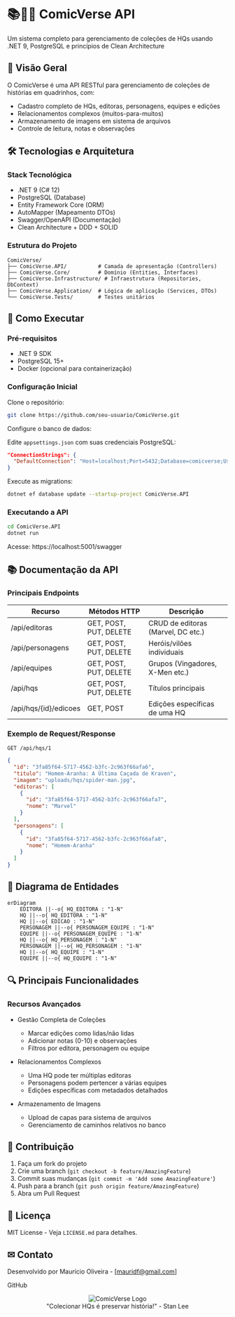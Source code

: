 # 📚🦸‍♂️ ComicVerse API

Um sistema completo para gerenciamento de coleções de HQs usando .NET 9, PostgreSQL e princípios de Clean Architecture

## 📌 Visão Geral

O ComicVerse é uma API RESTful para gerenciamento de coleções de histórias em quadrinhos, com:

- Cadastro completo de HQs, editoras, personagens, equipes e edições
- Relacionamentos complexos (muitos-para-muitos)
- Armazenamento de imagens em sistema de arquivos
- Controle de leitura, notas e observações

## 🛠 Tecnologias e Arquitetura

### Stack Tecnológica

- .NET 9 (C# 12)
- PostgreSQL (Database)
- Entity Framework Core (ORM)
- AutoMapper (Mapeamento DTOs)
- Swagger/OpenAPI (Documentação)
- Clean Architecture + DDD + SOLID

### Estrutura do Projeto

```
ComicVerse/
├── ComicVerse.API/          # Camada de apresentação (Controllers)
├── ComicVerse.Core/         # Domínio (Entities, Interfaces)
├── ComicVerse.Infrastructure/ # Infraestrutura (Repositories, DbContext)
├── ComicVerse.Application/  # Lógica de aplicação (Services, DTOs)
└── ComicVerse.Tests/        # Testes unitários
```

## 🚀 Como Executar

### Pré-requisitos

- .NET 9 SDK
- PostgreSQL 15+
- Docker (opcional para containerização)

### Configuração Inicial

Clone o repositório:

```bash
git clone https://github.com/seu-usuario/ComicVerse.git
```

Configure o banco de dados:

Edite `appsettings.json` com suas credenciais PostgreSQL:

```json
"ConnectionStrings": {
  "DefaultConnection": "Host=localhost;Port=5432;Database=comicverse;Username=postgres;Password=senha;"
}
```

Execute as migrations:

```bash
dotnet ef database update --startup-project ComicVerse.API
```

### Executando a API

```bash
cd ComicVerse.API
dotnet run
```

Acesse: https://localhost:5001/swagger

## 📚 Documentação da API

### Principais Endpoints

| Recurso              | Métodos HTTP        | Descrição                            |
|----------------------|---------------------|----------------------------------------|
| /api/editoras        | GET, POST, PUT, DELETE | CRUD de editoras (Marvel, DC etc.)     |
| /api/personagens     | GET, POST, PUT, DELETE | Heróis/vilões individuais              |
| /api/equipes         | GET, POST, PUT, DELETE | Grupos (Vingadores, X-Men etc.)        |
| /api/hqs             | GET, POST, PUT, DELETE | Títulos principais                     |
| /api/hqs/{id}/edicoes| GET, POST            | Edições específicas de uma HQ          |

### Exemplo de Request/Response

`GET /api/hqs/1`

```json
{
  "id": "3fa85f64-5717-4562-b3fc-2c963f66afa6",
  "titulo": "Homem-Aranha: A Última Caçada de Kraven",
  "imagem": "uploads/hqs/spider-man.jpg",
  "editoras": [
    {
      "id": "3fa85f64-5717-4562-b3fc-2c963f66afa7",
      "nome": "Marvel"
    }
  ],
  "personagens": [
    {
      "id": "3fa85f64-5717-4562-b3fc-2c963f66afa8",
      "nome": "Homem-Aranha"
    }
  ]
}
```

## 🧩 Diagrama de Entidades

```
erDiagram
    EDITORA ||--o{ HQ_EDITORA : "1-N"
    HQ ||--o{ HQ_EDITORA : "1-N"
    HQ ||--o{ EDICAO : "1-N"
    PERSONAGEM ||--o{ PERSONAGEM_EQUIPE : "1-N"
    EQUIPE ||--o{ PERSONAGEM_EQUIPE : "1-N"
    HQ ||--o{ HQ_PERSONAGEM : "1-N"
    PERSONAGEM ||--o{ HQ_PERSONAGEM : "1-N"
    HQ ||--o{ HQ_EQUIPE : "1-N"
    EQUIPE ||--o{ HQ_EQUIPE : "1-N"
```

## 🔍 Principais Funcionalidades

### Recursos Avançados

- Gestão Completa de Coleções
  - Marcar edições como lidas/não lidas
  - Adicionar notas (0-10) e observações
  - Filtros por editora, personagem ou equipe

- Relacionamentos Complexos
  - Uma HQ pode ter múltiplas editoras
  - Personagens podem pertencer a várias equipes
  - Edições específicas com metadados detalhados

- Armazenamento de Imagens
  - Upload de capas para sistema de arquivos
  - Gerenciamento de caminhos relativos no banco

## 🤝 Contribuição

1. Faça um fork do projeto
2. Crie uma branch (`git checkout -b feature/AmazingFeature`)
3. Commit suas mudanças (`git commit -m 'Add some AmazingFeature'`)
4. Push para a branch (`git push origin feature/AmazingFeature`)
5. Abra um Pull Request

## 📄 Licença

MIT License - Veja `LICENSE.md` para detalhes.

## ✉ Contato

Desenvolvido por Maurício Oliveira - [mauridf@gmail.com]

GitHub

<p align="center"> <img src="https://img.icons8.com/color/96/000000/comics.png" alt="ComicVerse Logo"/> <br> "Colecionar HQs é preservar história!" - Stan Lee </p>